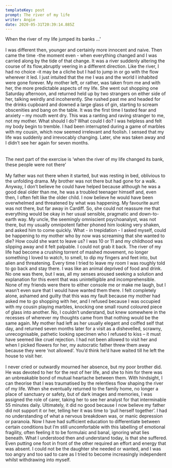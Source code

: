```yaml
---
templateKey: post
prompt: The river of my life
writer: Angie
date: 2020-05-31T20:39:14.885Z
---
```

When the river of my life jumped its banks ...'\
\
I was different then, younger and certainly more innocent and naive. Then came the time -the moment even - when everything changed and I was carried along by the tide of that change. It was a river suddenly altering the course of its flow,abruptly veering in a different direction. Like the river, I had no choice -it may be a cliche but I had to jump in or go with the flow wherever it led. I just intuited that the me I was and the world I inhabited were gone forever. My mother left, or rather, was taken from me and with her, the more predictable aspects of my life. She went out shopping one Saturday afternoon, and returned held up by two strangers on either side of her, talking weirdly and incoherently. She rushed past me and headed for the drinks cupboard and downed a large glass of gin, starting to scream obscenities and bang on the table. It was the first time I tasted fear and anxiety – my mouth went dry. This was a ranting and raving stranger to me, not my mother. What should I do? What could I do? I was helpless and felt my body begin to tremble. I had been interrupted during a game of marbles with my cousin, which now seemed irrelevant and foolish. I sensed that my life was suddenly and irrevocably changing. Later, she was taken away and I didn’t see her again for seven months.\
\
\
The next part of the exercise is ‘when the river of my life changed its bank, these people were not there’\
\
My father was not there when it started, but was resting in bed, oblivious to the unfolding drama. My brother was not there but had gone for a walk. Anyway, I don’t believe he could have helped because although he was a good deal older than me, he was a troubled teenager himself and, even then, I often felt like the older child. I now believe he would have been overwhelmed and threatened by what was happening. My favourite aunt was not there, but far away in Cardiff. So, she could not reassure me that everything would be okay in her usual sensible, pragmatic and down-to-earth way. My uncle, the seemingly omniscient psychoanalyst, was not there, but my usually omnipotent father phoned him looking very shaken, and asked him to come quickly. What - in trepidation - I asked myself, could be happening to my mother who by now was screaming that she wanted to die? How could she want to leave us? I was 10 or 11 and my childhood was slipping away and it felt palpable. I could not grab it back. The river of my life had become a crushing torrent of mashed movement, no longer something I loved to watch, to smell, to dip my fingers and feet into, but alien and threatening. Every time I tried to leave my room I was roughly told to go back and stay there. I was like an animal deprived of food and drink. No one was there, but I was, all my senses aroused seeking a solution and explanation for this event that was unintelligible and incomprehensible. None of my friends were there to either console me or make me laugh, but I wasn’t even sure that I would have wanted them there. I felt completely alone, ashamed and guilty that this was my fault because my mother had asked me to go shopping with her, and I refused because I was occupied with my cousin playing marbles, knocking one small round coloured piece of glass into another. No, I couldn’t understand, but knew somewhere in the recesses of wherever my thoughts came from that nothing would be the same again. My mother had left as her usually elegant and coiffed self that day, and returned seven months later for a visit as a dishevelled, scrawny, unrecognisable, pathetic looking specimen who I refused to kiss – it must have seemed like cruel rejection. I had not been allowed to visit her and when I picked flowers for her, my autocratic father threw them away because they were ‘not allowed’. You’d think he’d have waited till he left the house to visit her.\
\
I never cried or outwardly mourned her absence, but my poor brother did. He was devoted to her for the rest of her life, and she to him for there was an unbreakable bond of mutual heartache between them. With hindsight, I can theorise that I was traumatised by the relentless flow shaping the river of my life. When she eventually returned to the family home, no longer a place of sanctuary or safety, but of dark images and memories, I was assigned the role of carer, taking her to see her analyst for that interminable 55 minutes daily. Ultimately, it did no good because I now believe my father did not support it or her, telling her it was time to ‘pull herself together’. I had no understanding of what a nervous breakdown was, or manic depression or paranoia. Now I have had sufficient education to differentiate between certain conditions but I’m still uncomfortable with this labelling of emotional fragility, often feeling it to be formulaic and banal, ignoring what lies beneath. What I understood then and understand today, is that she suffered. Even putting one foot in front of the other required an effort and energy that was absent. I could not be the daughter she needed or wanted, and I was too angry and too sad to care as I tried to become increasingly independent whilst withdrawing into myself.